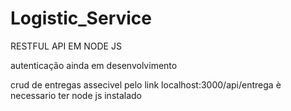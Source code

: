 # Logistic_Service
RESTFUL API EM NODE JS

autenticação ainda em desenvolvimento

crud de entregas 
assecivel pelo link
localhost:3000/api/entrega
è necessario ter node js instalado
